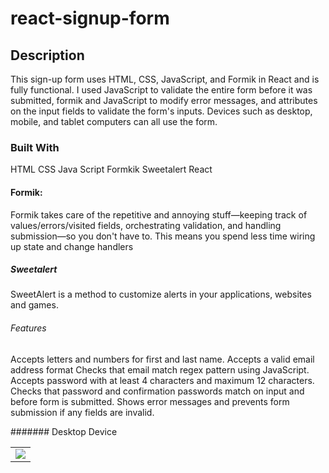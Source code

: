 # react-signup-form

## Description

This sign-up form uses HTML, CSS, JavaScript, and Formik in React and is fully functional. I used JavaScript to validate the entire form before it was submitted, formik and JavaScript to modify error messages, and attributes on the input fields to validate the form's inputs. Devices such as desktop, mobile, and tablet computers can all use the form.

### Built With

HTML
CSS
Java Script
Formkik
Sweetalert
React

#### Formik:
Formik takes care of the repetitive and annoying stuff—keeping track of values/errors/visited fields, orchestrating validation, and handling submission—so you don't have to. This means you spend less time wiring up state and change handlers


##### Sweetalert
SweetAlert is a method to customize alerts in your applications, websites and games. 


###### Features

Accepts letters and numbers for first and last name.
Accepts a valid email address format 
Checks that email match regex pattern using JavaScript.
Accepts password with at least  4 characters and maximum 12 characters.
Checks that password and confirmation passwords match on input and before form is submitted.
Shows error messages and prevents form submission if any fields are invalid.

#######  Desktop Device
<table>
    <tr><td><img src="../images/joanna-kosinska-1_CMoFsPfso-unsplash\ \(1\).jpg"></td></tr>
</table>


